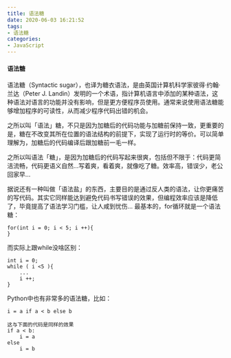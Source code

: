 ```yaml
---
title: 语法糖
date: 2020-06-03 16:21:52
tags:
- 语法糖
categories:
- JavaScript
---
```

#### 语法糖
语法糖（Syntactic sugar），也译为糖衣语法，是由英国计算机科学家彼得·约翰·兰达（Peter J. Landin）发明的一个术语，指计算机语言中添加的某种语法，这种语法对语言的功能并没有影响，但是更方便程序员使用。通常来说使用语法糖能够增加程序的可读性，从而减少程序代码出错的机会。
<!--more-->
之所以叫「语法」糖，不只是因为加糖后的代码功能与加糖前保持一致，更重要的是，糖在不改变其所在位置的语法结构的前提下，实现了运行时的等价。可以简单理解为，加糖后的代码编译后跟加糖前一毛一样。

之所以叫语法「糖」，是因为加糖后的代码写起来很爽，包括但不限于：代码更简洁流畅，代码更语义自然...写着爽，看着爽，就像吃了糖。效率高，错误少，老公回家早...

据说还有一种叫做「语法盐」的东西，主要目的是通过反人类的语法，让你更痛苦的写代码。其实它同样能达到避免代码书写错误的效果，但编程效率应该是降低了，毕竟提高了语法学习门槛，让人咸到忧伤...
最基本的，for循环就是一个语法糖：
```
for(int i = 0; i < 5; i ++){
}
```
而实际上跟while没啥区别：
```
int i = 0;
while ( i <5 ){
    ...
    i ++;
}
```
Python中也有非常多的语法糖，比如：
```
i = a if a < b else b

这与下面的代码是同样的效果
if a < b:
    i = a
else
    i = b
```